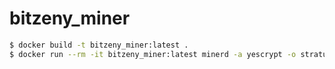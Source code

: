# bitzeny_miner

```bash
$ docker build -t bitzeny_miner:latest .
$ docker run --rm -it bitzeny_miner:latest minerd -a yescrypt -o stratum+tcp://POOL:PORT -u User.Worker -p Password
```